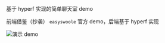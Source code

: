 基于 hyperf 实现的简单聊天室 demo

前端借鉴（抄袭） `easyswoole` 官方 demo，后端基于 hyperf 实现

![演示 demo](https://github.com/weakcc/hf-chat/blob/master/public/static/images/1.png)
